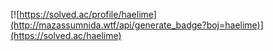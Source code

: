 [![https://solved.ac/profile/haelime](http://mazassumnida.wtf/api/generate_badge?boj=haelime)](https://solved.ac/haelime)
<!--

Looking for a job

sifmuna.com
